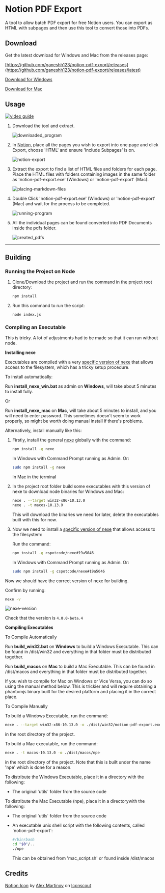 # Notion PDF Export

A tool to allow batch PDF export for free Notion users. You can export as HTML with subpages and then use this tool to convert those into PDFs.


## Download

Get the latest download for Windows and Mac from the releases page:

[https://github.com/ganeshh123/notion-pdf-export/releases](https://github.com/ganeshh123/notion-pdf-export/releases/latest)

[Download for Windows](https://github.com/ganeshh123/notion-pdf-export/releases/download/1.2.0/windows_notion-pdf-export_1.2.0.zip)

[Download for Mac](https://github.com/ganeshh123/notion-pdf-export/releases/download/1.2.0/mac_notion-pdf-export_1.2.0.zip)

## Usage

[![video guide](https://i.ytimg.com/vi/txKhyzwkAus/maxresdefault.jpg)](http://www.youtube.com/watch?v=txKhyzwkAus "video_guide")


1. Download the tool and extract.

    ![downloaded_program](./docs/downloaded_program.png)

2. In [Notion](https://notion.so), place all the pages you wish to export into one page and click Export, choose 'HTML' and ensure 'Include Subpages' is on.

    ![notion-export](./docs/notion-export.png)

3. Extract the export to find a list of HTML files and folders for each page. Place the HTML files with folders containing images in the same folder as 'notion-pdf-export.exe' (Windows) or 'notion-pdf-export' (Mac).

    ![placing-markdown-files](./docs/placing-html-files.png)

4. Double Click 'notion-pdf-export.exe' (Windows) or 'notion-pdf-export' (Mac) and wait for the process to be completed.

    ![running-program](./docs/running-program.png)

5. All the individual pages can be found converted into PDF Documents inside the pdfs folder.

    ![created_pdfs](./docs/created_pdfs.png)

---

## Building

### Running the Project on Node

1. Clone/Download the project and run the command in the project root directory:

    ```bash
    npm install
    ```
2. Run this command to run the script:

    ```bash
    node index.js
    ```

### Compiling an Executable

This is tricky. A lot of adjustments had to be made so that it can run without node.

**Installing nexe**

Executables are compiled with a very [specific version of nexe](https://github.com/cspotcode/nexe/tree/fix-vfs) that allows access to the filesystem, which has a tricky setup procedure.

To install automatically:

Run **install_nexe_win.bat** as admin on **Windows**, will take about 5 minutes to install fully.

Or

Run **install_nexe_mac** on **Mac**, will take about 5 minutes to install, and you will need to enter password. This sometimes doesn't seem to work properly, so might be worth doing manual install if there's problems.

Alternatively, install manually like this:

1. Firstly, install the general [nexe](https://www.npmjs.com/package/nexe) globally with the command:

    ```bash
    npm install -g nexe
    ```

    In Windows with Command Prompt running as Admin. Or:

    ```bash
    sudo npm install -g nexe
    ```

    In Mac in the terminal

2. In the project root folder build some executables with this version of nexe to download node binaries for Windows and Mac:

    ```bash
    nexe . --target win32-x86-10.13.0
    nexe . -t macos-10.13.0
    ```

    This will download the binaries we need for later, delete the executables built with this for now.

3. Now we need to install a [specific version of nexe](https://github.com/cspotcode/nexe/tree/fix-vfs) that allows access to the filesystem:

    Run the command:

    ```bash
    npm install -g cspotcode/nexe#19a5046
    ```

    In Windows with Command Prompt running as Admin. Or:

    ```bash
    sudo npm install -g cspotcode/nexe#19a5046
    ```

Now we should have the correct version of nexe for building.

Confirm by running:

```bash
nexe -v
```

![nexe-version](/docs/nexe-version.png)

Check that the version is `4.0.0-beta.4`

**Compiling Executables**

To Compile Automatically

Run **build_win32.bat** on **Windows** to build a Windows Executable. This can be found in /dist/win32 and everything in that folder must be distributed together.

Run **build_macos** on **Mac** to build a Mac Executable. This can be found in /dist/macos and everything in that folder must be distributed together.

If you wish to compile for Mac on Windows or Vice Versa, you can do so using the manual method below. This is trickier and will require obtaining a phantomjs binary built for the desired platform and placing it in the correct place.


To Compile Manually

To build a Windows Executable, run the command:
```bash
nexe . --target win32-x86-10.13.0 -o ./dist/win32/notion-pdf-export.exe
```
in the root directory of the project.

To build a Mac executable, run the command:
```bash
nexe . -t macos-10.13.0 -o ./dist/macos/npe
```
in the root directory of the project. Note that this is built under the name 'npe' which is done for a reason.

To distribute the Windows Executable, place it in a directory with the following:

- The original 'utils' folder from the source code


To distribute the Mac Executable (npe), place it in a directorywith the following:

- The original 'utils' folder from the source code
- An executable unix shell script with the following contents, called 'notion-pdf-export':

    ```bash
    #/bin/bash
    cd "$0"/..
    ./npe
    ```

    This can be obtained from 'mac_script.sh' or found inside /dist/macos

## Credits
<a href="https://iconscout.com/icons/notion" target="_blank">Notion Icon</a> by <a href="https://iconscout.com/contributors/Rengised">Alex Martinov</a> on <a href="https://iconscout.com">Iconscout</a>
